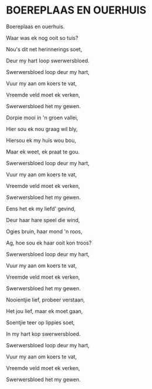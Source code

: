 # BOEREPLAAS EN OUERHUIS

Boereplaas en ouerhuis.

Waar was ek nog ooit so tuis?

Nou's dit net herinnerings soet,

Deur my hart loop swerwersbloed.

Swerwersbloed loop deur my hart,

Vuur my aan om koers te vat,

Vreemde veld moet ek verken,

Swerwersbloed het my gewen.


Dorpie mooi in 'n groen vallei,

Hier sou ek nou graag wil bly,

Hiersou ek my huis wou bou,

Maar ek weet, ek praat te gou.

Swerwersbloed loop deur my hart,

Vuur my aan om koers te vat,

Vreemde veld moet ek verken,

Swerwersbloed het my gewen.


Eens het ek my liefd' gevind,

Deur haar hare speel die wind,

Ogies bruin, haar mond 'n roos,

Ag, hoe sou ek haar ooit kon troos?

Swerwersbloed loop deur my hart,

Vuur my aan om koers te vat,

Vreemde veld moet ek verken,

Swerwersbloed het my gewen.


Nooientjie lief, probeer verstaan,

Het jou lief, maar ek moet gaan,

Soentjie teer op lippies soet,

In my hart kop swerwersbloed.

Swerwersbloed loop deur my hart,

Vuur my aan om koers te vat,

Vreemde veld moet ek verken,

Swerwersbloed het my gewen.

